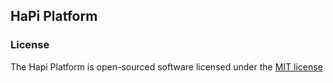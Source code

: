 ## HaPi Platform

### License

The Hapi Platform is open-sourced software licensed under the [MIT license](http://opensource.org/licenses/MIT)
